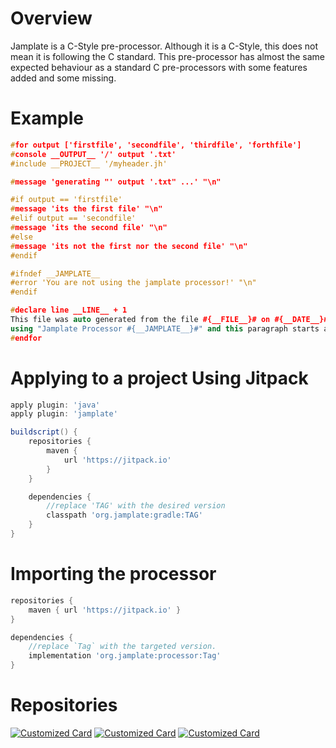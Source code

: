 # Overview
Jamplate is a C-Style pre-processor. Although it is a C-Style, this does not mean it is
following the C standard. This pre-processor has almost the same expected behaviour as a
standard C pre-processors with some features added and some missing.

# Example 
```c++
#for output ['firstfile', 'secondfile', 'thirdfile', 'forthfile']
#console __OUTPUT__ '/' output '.txt'
#include __PROJECT__ '/myheader.jh'

#message 'generating "' output '.txt" ...' "\n"

#if output == 'firstfile'
#message 'its the first file' "\n"
#elif output == 'secondfile'
#message 'its the second file' "\n"
#else
#message 'its not the first nor the second file' "\n"
#endif

#ifndef __JAMPLATE__
#error 'You are not using the jamplate processor!' "\n"
#endif

#declare line __LINE__ + 1
This file was auto generated from the file #{__FILE__}# on #{__DATE__}# at #{__TIME__}#
using "Jamplate Processor #{__JAMPLATE__}#" and this paragraph starts at line #{line}#.
#endfor
```

# Applying to a project Using Jitpack
```groovy
apply plugin: 'java'
apply plugin: 'jamplate'

buildscript() {
	repositories {
		maven {
			url 'https://jitpack.io'
		}
	}

	dependencies {
		//replace 'TAG' with the desired version
		classpath 'org.jamplate:gradle:TAG'
	}
}
```

# Importing the processor
```gradle
repositories {
	maven { url 'https://jitpack.io' }
}

dependencies {
	//replace `Tag` with the targeted version.
	implementation 'org.jamplate:processor:Tag'
}
```

# Repositories
[![Customized Card](https://github-readme-stats.vercel.app/api/pin?username=jamplate&repo=processor&show_owner=1&title_color=fff&icon_color=f9f9f9&text_color=9f9f9f&bg_color=151515)](https://github.com/jamplate/processor)
[![Customized Card](https://github-readme-stats.vercel.app/api/pin?username=jamplate&repo=gradle&show_owner=1&title_color=fff&icon_color=f9f9f9&text_color=9f9f9f&bg_color=151515)](https://github.com/jamplate/gradle)
[![Customized Card](https://github-readme-stats.vercel.app/api/pin?username=jamplate&repo=jamplate.github.io&show_owner=1&title_color=fff&icon_color=f9f9f9&text_color=9f9f9f&bg_color=151515)](https://github.com/jamplate/jamplate.github.io)

